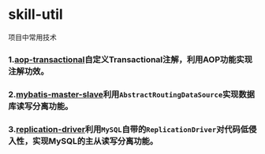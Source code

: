 # skill-util
项目中常用技术

### 1.[aop-transactional](https://github.com/gaotingwang/skill-util/tree/master/aop-transactional)自定义Transactional注解，利用AOP功能实现注解功效。

### 2.[mybatis-master-slave](https://github.com/gaotingwang/skill-util/tree/master/mybatis-master-slave)利用`AbstractRoutingDataSource`实现数据库读写分离功能。

### 3.[replication-driver](https://github.com/gaotingwang/skill-util/tree/master/replication-driver)利用`MySQL`自带的`ReplicationDriver`对代码低侵入性，实现MySQL的主从读写分离功能。

